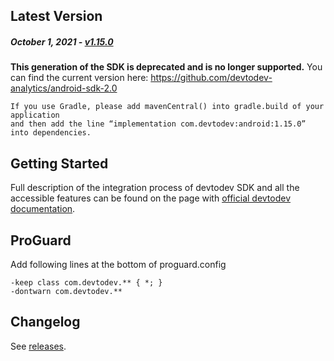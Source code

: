 Latest Version
--------------
##### _October 1, 2021_ - [v1.15.0](https://github.com/devtodev-analytics/android-sdk/releases/latest)

**This generation of the SDK is deprecated and is no longer supported.**
You can find the current version here: https://github.com/devtodev-analytics/android-sdk-2.0

```
If you use Gradle, please add mavenCentral() into gradle.build of your application
and then add the line “implementation com.devtodev:android:1.15.0” into dependencies.
```

Getting Started
---------------
Full description of the integration process of devtodev SDK and all the accessible features can be found on the page with [official devtodev documentation](https://www.devtodev.com/help/39).

ProGuard
---------------
Add following lines at the bottom of proguard.config
```
-keep class com.devtodev.** { *; }
-dontwarn com.devtodev.**
```

Changelog
---------
See [releases](https://github.com/devtodev-analytics/android-sdk/releases/).
